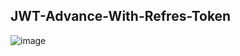 ## JWT-Advance-With-Refres-Token
![image](https://github.com/nghia46/JWT-Advance-With-Refres-Token/assets/84240893/d1d3a3fa-2a19-432b-b35f-7f00c3ae3a37)
